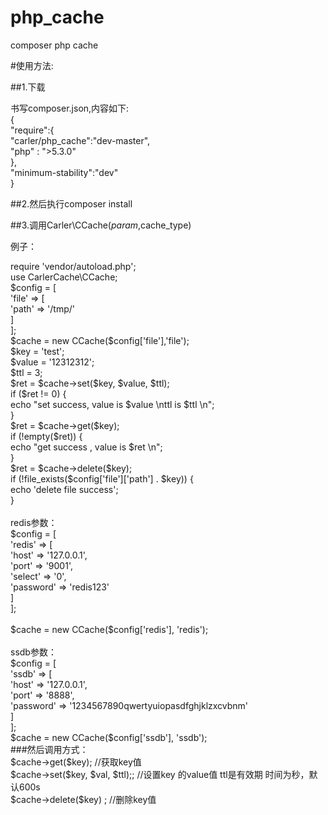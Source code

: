# php_cache
composer php cache

#使用方法:

##1.下载

书写composer.json,内容如下:       
{       
     "require":{      
          "carler/php_cache":"dev-master",          
          "php" : ">5.3.0"      
     },         
     "minimum-stability":"dev"      
}         

##2.然后执行composer install

##3.调用Carler\CCache($param,$cache_type)

例子：<br/>
<?php <br/>
require 'vendor/autoload.php';<br/>
use CarlerCache\CCache;<br/>
$config = [<br/>
    'file' => [<br/>
        'path' => '/tmp/' <br/>
    ]   <br/>
];<br/>
$cache = new CCache($config['file'],'file');<br/>


$key = 'test';<br/>
$value = '12312312';<br/>
$ttl = 3;<br/>

$ret = $cache->set($key, $value, $ttl);<br/>

if ($ret != 0) {<br/>
    echo "set success, value is $value \nttl is $ttl \n";<br/>
}<br/>

$ret = $cache->get($key);<br/>
if (!empty($ret)) {<br/>
    echo "get success , value is $ret \n";<br/>
}<br/>

$ret = $cache->delete($key);<br/>
if (!file_exists($config['file']['path'] . $key)) {<br/>
    echo 'delete file success';<br/>
}<br/>
<br/>
redis参数：<br/>
$config = [<br/>
    'redis' => [<br/>
        'host' => '127.0.0.1',<br/>
        'port' => '9001',<br/>
        'select' => '0',<br/>
        'password' => 'redis123'<br/>
    ] <br/>   
];<br/>
<br/>
$cache = new CCache($config['redis'], 'redis');<br/>
<br/>
ssdb参数：<br/>
$config = [<br/>
    'ssdb' => [<br/>
        'host' => '127.0.0.1',      <br/>
        'port' => '8888',      <br/>
        'password' => '1234567890qwertyuiopasdfghjklzxcvbnm'   <br/>
    ]    <br/>
];<br/>

$cache = new CCache($config['ssdb'], 'ssdb');<br/>

###然后调用方式：<br/>
 $cache->get($key);  //获取key值<br/>
 $cache->set($key, $val, $ttl);; //设置key 的value值 ttl是有效期 时间为秒，默认600s<br/>
 $cache->delete($key) ; //删除key值<br/>
